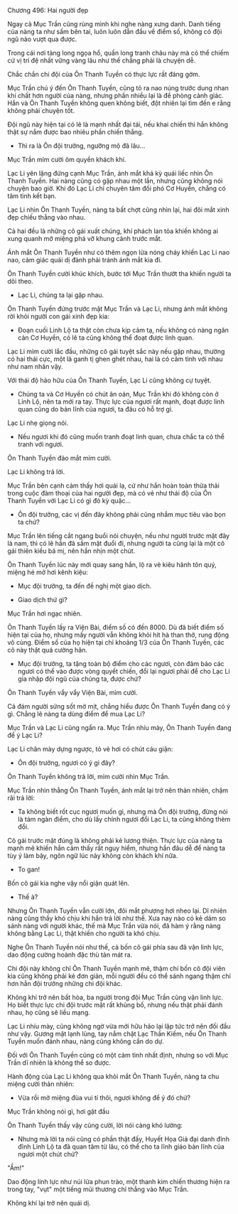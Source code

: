 




Chương 496: Hai người đẹp


Ngay cả Mục Trần cũng rùng mình khi nghe nàng xưng danh. Danh tiếng của nàng ta như sấm bên tai, luôn luôn dẫn đầu về điểm số, không có đội ngũ nào vượt qua được.

Trong cái nơi tàng long ngọa hổ, quần long tranh châu này mà có thể chiếm cứ vị trí đệ nhất vững vàng lâu như thế chẳng phải là chuyện dễ.

Chắc chắn chi đội của Ôn Thanh Tuyền có thực lực rất đáng gờm.

Mục Trần chú ý đến Ôn Thanh Tuyền, cũng tỏ ra nao núng trước dung nhan khí chất hơn người của nàng, nhưng phần nhiều lại là đề phòng cảnh giác. Hắn và Ôn Thanh Tuyền không quen không biết, đột nhiên lại tìm đến e rằng không phải chuyện tốt.

Đội ngũ này hiện tại có lẽ là mạnh nhất đại tái, nếu khai chiến thì hắn không thật sự nắm được bao nhiêu phần chiến thắng.

- Thì ra là Ôn đội trưởng, ngưỡng mộ đã lâu...

Mục Trần mỉm cười ôm quyền khách khí.

Lạc Li yên lặng đứng cạnh Mục Trần, ánh mắt khá kỳ quái liếc nhìn Ôn Thanh Tuyền. Hai nàng cũng có gặp nhau một lần, nhưng cũng không nói chuyện bao giờ. Khi đó Lạc Li chỉ chuyên tâm đối phó Cơ Huyền, chẳng có tâm tình kết bạn.

Lạc Li nhìn Ôn Thanh Tuyền, nàng ta bất chợt cũng nhìn lại, hai đôi mắt xinh đẹp chiếu thẳng vào nhau.

Cả hai đều là những cô gái xuất chúng, khí phách lan tỏa khiến không ai xung quanh mở miệng phá vỡ khung cảnh trước mắt.

Ánh mắt Ôn Thanh Tuyền như có thêm ngọn lửa nóng cháy khiến Lạc Li nao nao, cảm giác quái dị đành phải tránh ánh mắt kia đi.

Ôn Thanh Tuyền cười khúc khích, bước tới Mục Trần thướt tha khiến người ta dõi theo.

- Lạc Li, chúng ta lại gặp nhau.

Ôn Thanh Tuyền đứng trước mặt Mục Trần và Lạc Li, nhưng ánh mắt không rời khỏi người con gái xinh đẹp kia:

- Đoạn cuối Linh Lộ ta thật còn chưa kịp cảm tạ, nếu không có nàng ngăn cản Cơ Huyền, có lẽ ta cũng không thể đoạt được linh quan.

Lạc Li mỉm cười lắc đầu, những cô gái tuyệt sắc này nếu gặp nhau, thường có hai thái cực, một là ganh tị ghen ghét nhau, hai là có cảm tình với nhau như nam nhân vậy.

Với thái độ hảo hữu của Ôn Thanh Tuyền, Lạc Li cũng không cự tuyệt.

- Chúng ta và Cơ Huyền có chút ân oán, Mục Trần khi đó không còn ở Linh Lộ, nên ta mới ra tay. Thực lực của ngươi rất mạnh, đoạt được linh quan cũng do bản lĩnh của ngươi, ta đâu có hỗ trợ gì.

Lạc Li nhẹ giọng nói.

- Nếu ngươi khi đó cũng muốn tranh đoạt linh quan, chưa chắc ta có thể tranh với ngươi.

Ôn Thanh Tuyền đảo mắt mỉm cười.

Lạc Li không trả lời.

Mục Trần bên cạnh cảm thấy hơi quái lạ, cứ như hắn hoàn toàn thừa thải trong cuộc đàm thoại của hai người đẹp, mà có vẻ như thái độ của Ôn Thanh Tuyền với Lạc Li có gì đó kỳ quặc...

- Ôn đội trưởng, các vị đến đây không phải cũng nhắm mục tiêu vào bọn ta chứ?

Mục Trần lên tiếng cắt ngang buổi nói chuyện, nếu như người trước mặt đây là nam, thì có lẽ hắn đã sầm mặt đuổi đi, nhưng người ta cũng lại là một cô gái thiên kiều bá mị, nên hắn nhịn một chút.

Ôn Thanh Tuyền lúc này mới quay sang hắn, lộ ra vẻ kiêu hãnh tôn quý, miệng hé mở hơi kênh kiệu:

- Mục đội trưởng, ta đến đề nghị một giao dịch.

- Giao dịch thứ gì?

Mục Trần hơi ngạc nhiên.

Ôn Thanh Tuyền lấy ra Viện Bài, điểm số có đến 8000. Dù đã biết điểm số hiện tại của họ, nhưng mấy người vẫn không khỏi hít hà than thở, rung động vô cùng. Điểm số của họ hiện tại chỉ khoảng 1/3 của Ôn Thanh Tuyền, các cô này thật quá cường hãn.

- Mục đội trưởng, ta tặng toàn bộ điểm cho các ngươi, còn đảm bảo các ngươi có thể vào được vòng quyết chiến, đổi lại ngươi phải để cho Lạc Li gia nhập đội ngũ của chúng ta, được chứ?

Ôn Thanh Tuyền vẩy vẩy Viện Bài, mỉm cười.

Cả đám người sửng sốt mờ mịt, chẳng hiểu được Ôn Thanh Tuyền đang có ý gì. Chẳng lẽ nàng ta dùng điểm để mua Lạc Li?

Mục Trần và Lạc Li cũng ngẩn ra. Mục Trần nhíu mày, Ôn Thanh Tuyền đang để ý Lạc Li?

Lạc Li chân mày dựng ngược, tỏ vẻ hơi có chút cáu giận:

- Ôn đội trưởng, ngươi có ý gì đây?

Ôn Thanh Tuyền không trả lời, mỉm cười nhìn Mục Trần.

Mục Trần nhìn thẳng Ôn Thanh Tuyền, ánh mắt lại trở nên thản nhiên, chậm rãi trả lời:

- Ta không biết rốt cục ngươi muốn gì, nhưng mà Ôn đội trưởng, đừng nói là tám ngàn điểm, cho dù lấy chính ngươi đổi Lạc Li, ta cũng không thèm đổi.

Cô gái trước mặt đúng là không phải kẻ lương thiện. Thực lực của nàng ta mạnh mẽ khiến hắn cảm thấy rất nguy hiểm, nhưng hắn đâu dễ để nàng ta tùy ý làm bậy, ngôn ngữ lúc này không còn khách khí nữa.

- To gan!

Bốn cô gái kia nghe vậy nổi giận quát lên.

- Thế à?

Nhưng Ôn Thanh Tuyền vẫn cười lớn, đôi mắt phượng hơi nheo lại. Dĩ nhiên nàng cũng thấy khó chịu khi hắn trả lời như thế. Xưa nay nào có kẻ dám so sánh nàng với người khác, thế mà Mục Trần vừa nói, đã hàm ý rằng nàng không bằng Lạc Li, thật khiến cho người ta khó chịu.

Nghe Ôn Thanh Tuyền nói như thế, cả bốn cô gái phía sau đã vận linh lực, dao động cường hoành đặc thù tản mát ra.

Chi đội này không chỉ Ôn Thanh Tuyền mạnh mẽ, thậm chí bốn cô đội viên kia cũng không phải kẻ đơn giản, mỗi người đều có thể sánh ngang thậm chí hơn hẳn đội trưởng những chi đội khác.

Không khí trở nên bất hòa, ba người trong đội Mục Trần cũng vận linh lực. Họ biết thực lực chi đội trước mặt rất khủng bố, nhưng nếu thật phải đánh nhau, họ cũng sẽ liều mạng.

Lạc Li nhíu mày, cũng không ngờ vừa mới hữu hảo lại lập tức trở nên đối đầu như vậy. Gương mặt lạnh lùng, tay nắm chặt Lạc Thần Kiếm, nếu Ôn Thanh Tuyền muốn đánh nhau, nàng cũng không cần do dự.

Đối với Ôn Thanh Tuyền cũng có một cảm tình nhất định, nhưng so với Mục Trần dĩ nhiên là không thể so được.

Hành động của Lạc Li không qua khỏi mắt Ôn Thanh Tuyền, nàng ta chu miệng cười thản nhiên:

- Vừa rồi mở miệng đùa vui tí thôi, ngươi không để ý đó chứ?

Mục Trần không nói gì, hơi gật đầu

Ôn Thanh Tuyền thấy vậy cũng cười, lời nói càng khó lường:

- Nhưng mà lời ta nói cũng có phần thật đấy, Huyết Họa Giả đại danh đỉnh đỉnh Linh Lộ ta đã quan tâm từ lâu, có thể cho ta lĩnh giáo bản lĩnh của ngươi một chút chứ?

"Ầm!"

Dao động linh lực như núi lửa phun trào, một thanh kim chiến thương hiện ra trong tay, "vụt" một tiếng mũi thương chỉ thẳng vào Mục Trần.

Không khí lại trở nên quái dị.




